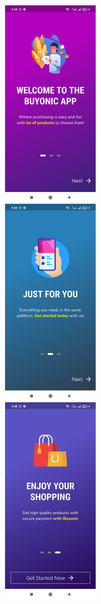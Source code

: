 <img src="images/1.jpg" width=300, height:300>  <img src="images/2.jpg" width=300, height:300>  <img src="images/3.jpg" width=300, height:300>
